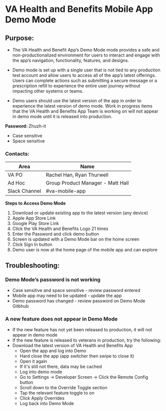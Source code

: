 
# VA Health and Benefits Mobile App Demo Mode #

## Purpose: ##

* The VA Health and Benefit App’s Demo Mode mode provides a safe and non-productionalized environment for users to interact and engage with the app’s navigation, functionality, features, and designs.

* Demo mode is set up with a single user that is not tied to any production test account and allow users to access all of the app’s latest offerings. Users can complete actions such as submitting a secure message or a prescription refill to experience the entire user journey without impacting other systems or teams. 

* Demo users should use the latest version of the app in order to experience the latest version of demo mode. Work in progress items that the VA Health and Benefits App Team is working on will not appear in demo mode until it is released into production. 


**Password:** Zhuzh-it
* Case sensitive
* Space sensitive

### Contacts: ###
Area | Name 
------ | ------
VA PO | Rachel Han, Ryan Thurwell
Ad Hoc | Group Product Manager - Matt Hall
Slack Channel  | #va-mobile-app



**Steps to Access Demo Mode**
 1.    Download or update existing app to the latest version (any device)
 2.   Apple App Store Link
 3.    Google Play Store Link
 4.    Click the VA Health and Benefits Logo 21 times
 5.    Enter the Password and click demo button
 6.    Screen is updated with a Demo Mode bar on the home screen
 7.    Click Sign In button 
 8.    Demo user is now at the home page of the mobile app and can explore 





## Troubleshooting: ##

### Demo Mode’s password is not working
- Case sensitive and space sensitive - review password entered 
- Mobile app may need to be updated - update the app 
- Demo password has changed - review password on Demo Mode Gitbhub

### A new feature does not appear in Demo Mode 
- If the new feature has not yet been released to production, it will not appear in demo mode
- If the new feature is released to veterans in production, try the following:
- Download the latest version of VA Health and Benefits App 
  - Open the app and log into Demo
  - Hard close the app (app switcher then swipe to close it) 
  - Open it again
   - If it's still not there, data may be cached 
   - Log into demo mode
   - Go to Settings -> Developer Screen -> Click the Remote Config button 
   - Scroll down to the Override Toggle section 
   - Tap the relevant feature toggle to on 
   - Click Apply Overrides 
   - Log back into Demo Mode

